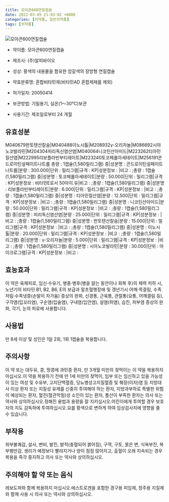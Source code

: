 ```yaml
---
title: 모아콘600연질캡슐
date: 2022-03-05 21:03:02 +0800
categories: [의약품, 일반의약품]
tags: [의약품]
---
```

![모아콘600연질캡슐](https://nedrug.mfds.go.kr/pbp/cmn/itemImageDownload/147428297736600058)

- 약이름: 모아콘600연질캡슐
- 제조사: (주)알피바이오
- 성상: 황색의 내용물을 함유한 암갈색의 장방형 연질캡슐
- 약효분류명: 혼합비타민제(비타민AD 혼합제제를 제외)
- 허가일자: 20050414
- 보관방법: 기밀용기, 실온(1～30℃)보관

- 사용기간: 제조일로부터 24 개월
## 유효성분
M040679판토텐산칼슘|M040488이노시톨|M208932γ-오리자놀|M086692시아노코발라민|M204304피리독신염산염|M040064니코틴산아미드|M223262티아민질산염|M222995리보플라빈부티레이트|M223240토코페롤아세테이트|M256191콘드로이틴설페이트나트륨
총량 : 1캡슐(1,580밀리그램) 중|성분명 : 콘드로이틴설페이트나트륨|분량 : 300.000|단위 : 밀리그램|규격 : KP|성분정보 : |비고 : ;총량 : 1캡슐(1,580밀리그램) 중|성분명 : 토코페롤아세테이트|분량 : 50.000|단위 : 밀리그램|규격 : KP|성분정보 : 비타민E로서 50아이.유|비고 : ;총량 : 1캡슐(1,580밀리그램) 중|성분명 : 리보플라빈부티레이트|분량 : 6.000|단위 : 밀리그램|규격 : KP|성분정보 : |비고 : ;총량 : 1캡슐(1,580밀리그램) 중|성분명 : 티아민질산염|분량 : 12.500|단위 : 밀리그램|규격 : KP|성분정보 : |비고 : ;총량 : 1캡슐(1,580밀리그램) 중|성분명 : 니코틴산아미드|분량 : 50.000|단위 : 밀리그램|규격 : KP|성분정보 : |비고 : ;총량 : 1캡슐(1,580밀리그램) 중|성분명 : 피리독신염산염|분량 : 25.000|단위 : 밀리그램|규격 : KP|성분정보 : |비고 : ;총량 : 1캡슐(1,580밀리그램) 중|성분명 : 판토텐산칼슘|분량 : 15.000|단위 : 밀리그램|규격 : KP|성분정보 : |비고 : ;총량 : 1캡슐(1,580밀리그램) 중|성분명 : 이노시톨|분량 : 20.000|단위 : 밀리그램|규격 : KP|성분정보 : |비고 : ;총량 : 1캡슐(1,580밀리그램) 중|성분명 : γ-오리자놀|분량 : 5.000|단위 : 밀리그램|규격 : KP|성분정보 : |비고 : ;총량 : 1캡슐(1,580밀리그램) 중|성분명 : 시아노코발라민|분량 : 30.000|단위 : 마이크로그램|규격 : KP|성분정보 : |비고 :
## 효능효과
이 약은 육체피로, 임신‧수유기, 병중‧병후(병을 앓는 동안이나 회복 후)의 체력 저하 시, 노년기의 비타민 B1, B2, B6, E의 보급과 말초혈행장애 및 갱년기시 어깨·목결림, 수족저림·수족냉증(손발이 차가움) 증상의 완화, 신경통, 근육통, 관절통(요통, 어깨결림 등), 구각염(입꼬리염), 구순염(입술염), 구내염(입안염), 설염(허염), 습진, 피부염 증상의 완화, 각기, 눈의 피로에 사용합니다.
## 사용법
만 8세 이상 및 성인은 1일 2회, 1회 1캡슐을 복용합니다.
## 주의사항
이 약 또는 대두유, 콩, 땅콩에 과민증 환자, 만 3개월 미만의 젖먹이는 이 약을 복용하지 마십시오.이 약을 복용하기 전에 만 1세 미만의 젖먹이, 임부 또는 임신하고 있을 가능성이 있는 여성 및 수유부, 고지단백혈증, 당뇨병성고지질혈증 및 췌장(이자)염 등 지방대사 이상 환자 또는 지질성 유제를 신중히 투여해야 하는 환자, 지방과부하로 특별한 위험이 예상되는 환자, 혈전(혈관막힘)성 소인이 있는 환자, 폴산이 부족한 환자는 의사 또는 약사와 상의하십시오.정해진 용법과 용량을 잘 지키십시오.어린이에게 투여할 경우 보호자의 지도 감독하에 투여하십시오.요를 황색으로 변하게 하여 임상검사치에 영향을 줄 수 있습니다.
## 부작용
위부불쾌감, 설사, 변비, 발진, 발적(충혈되어 붉어짐), 구역, 구토, 묽은 변, 식욕부진, 복부팽만감, 생리가 예정보다 빨라지거나 양이 점점 많아지고, 출혈이 오래 지속되는 경우 복용을 즉각 중지하고 의사 또는 약사와 상의하십시오.
## 주의해야 할 약 또는 음식
레보도파와 함께 복용하지 마십시오.에스트로겐을 포함한 경구용 피임제, 정주용 지질제와 함께 사용 시 의사 또는 약사와 상의하십시오.
